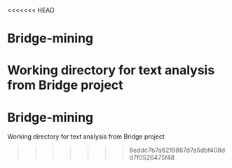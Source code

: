 <<<<<<< HEAD
# Bridge-mining
Working directory for text analysis from Bridge project
=======
# Bridge-mining
Working directory for text analysis from Bridge project
>>>>>>> 6eddc7b7a6219867d7a5dbf408dd7f0526475f48
